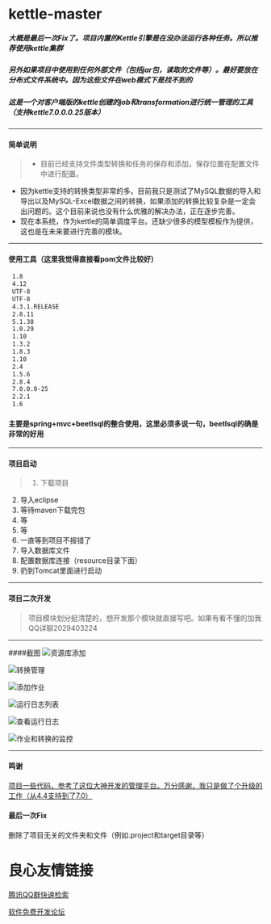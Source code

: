 # kettle-master
##### 大概是最后一次Fix了。项目内置的Kettle引擎是在没办法运行各种任务。所以推荐使用kettle集群
##### 另外如果项目中使用到任何外部文件（包括jar包，读取的文件等）。最好要放在分布式文件系统中。因为这些文件在web模式下是找不到的
##### 这是一个对客户端版的kettle创建的job和transformation进行统一管理的工具（支持kettle7.0.0.0.25版本）

----------

#### 简单说明

> * 目前已经支持文件类型转换和任务的保存和添加，保存位置在配置文件中进行配置。
* 因为kettle支持的转换类型非常的多。目前我只是测试了MySQL数据的导入和导出以及MySQL-Excel数据之间的转换，如果添加的转换比较复杂是一定会出问题的。这个目前来说也没有什么优雅的解决办法，正在逐步完善。
* 现在本系统，作为kettle的简单调度平台。还缺少很多的模型模板作为提供，这也是在未来要进行完善的模块。

----------

#### 使用工具（这里我觉得直接看pom文件比较好）
``` xml
 1.8 
 4.12 
 UTF-8 
 UTF-8 
 4.3.1.RELEASE 
 2.8.11 
 5.1.38 
 1.0.29 
 1.10 
 1.3.2 
 1.8.3 
 1.10 
 2.4 
 1.5.6 
 2.8.4 
 7.0.0.0-25 
 2.2.1 
 1.6 
```
#### 主要是spring+mvc+beetlsql的整合使用，这里必须多说一句，beetlsql的确是非常的好用

----------

#### 项目启动

> 1. 下载项目
2. 导入eclipse
3. 等待maven下载完包
4. 等
5. 等
6. 一直等到项目不报错了
7. 导入数据库文件
8. 配置数据库连接（resource目录下面）
9. 扔到Tomcat里面进行启动

----------

#### 项目二次开发

> 项目模块划分挺清楚的，想开发那个模块就直接写吧。如果有看不懂的加我QQ详聊2029403224

----------

####截图
![资源库添加](https://git.oschina.net/uploads/images/2017/0604/092444_b758f1fd_673473.png "在这里输入图片标题")

![转换管理](https://git.oschina.net/uploads/images/2017/0604/092537_3dacaf57_673473.png "在这里输入图片标题")

![添加作业](https://git.oschina.net/uploads/images/2017/0604/092605_0ce30ec3_673473.png "在这里输入图片标题")

![运行日志列表](https://git.oschina.net/uploads/images/2017/0604/092628_642831f1_673473.png "在这里输入图片标题")

![查看运行日志](https://git.oschina.net/uploads/images/2017/0604/092645_7c09c4ed_673473.png "在这里输入图片标题")

![作业和转换的监控](https://git.oschina.net/uploads/images/2017/0609/133217_28f21aa2_673473.png "在这里输入图片标题")

----------

#### 鸣谢

[项目一些代码，参考了这位大神开发的管理平台。万分感谢，我只是做了个升级的工作（从4.4支持到了7.0）][1]

  [1]: https://github.com/uKettle/kettle


#### 最后一次Fix
删除了项目无关的文件夹和文件（例如.project和target目录等）


 # 良心友情链接

[腾讯QQ群快速检索](http://u.720life.cn/s/8cf73f7c)

[软件免费开发论坛](http://u.720life.cn/s/bbb01dc0)